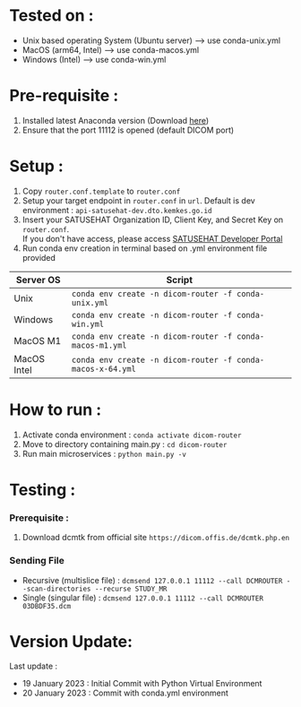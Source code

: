 # Tested on : 
- Unix based operating System (Ubuntu server) --> use conda-unix.yml
- MacOS (arm64, Intel) --> use conda-macos.yml
- Windows (Intel) --> use conda-win.yml

# Pre-requisite : 
1. Installed latest Anaconda version (Download [here](https://anaconda.com/products/distribution))
2. Ensure that the port 11112 is opened (default DICOM port)

# Setup :
1. Copy ```router.conf.template``` to ```router.conf```
2. Setup your target endpoint in ```router.conf``` in ```url```. Default is dev environment : ```api-satusehat-dev.dto.kemkes.go.id```
3. Insert your SATUSEHAT Organization ID, Client Key, and Secret Key on ```router.conf```. <br> If you don't have access, please access [SATUSEHAT Developer Portal](https://satusehat.kemkes.go.id/sign-up)
4. Run conda env creation in terminal based on .yml environment file provided

| Server OS    | Script |
| ----------- | ----------- |
| Unix      | ```conda env create -n dicom-router -f conda-unix.yml```       |
| Windows   | ```conda env create -n dicom-router -f conda-win.yml```       |
| MacOS M1  | ```conda env create -n dicom-router -f conda-macos-m1.yml```       |
| MacOS Intel  | ```conda env create -n dicom-router -f conda-macos-x-64.yml```       |


# How to run :
1. Activate conda environment : ```conda activate dicom-router```
2. Move to directory containing main.py : ```cd dicom-router```
3. Run main microservices : ```python main.py -v```

# Testing :
### Prerequisite : 
1. Download dcmtk from official site ```https://dicom.offis.de/dcmtk.php.en```

### Sending File
- Recursive (multislice file) : ```dcmsend 127.0.0.1 11112 --call DCMROUTER --scan-directories --recurse STUDY_MR```
- Single (singular file) : ```dcmsend 127.0.0.1 11112 --call DCMROUTER 03DBDF35.dcm```

# Version Update:
Last update : 
- 19 January 2023 : Initial Commit with Python Virtual Environment
- 20 January 2023 : Commit with conda.yml environment 
